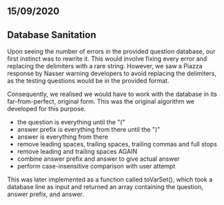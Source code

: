 ## 15/09/2020
## Database Sanitation

Upon seeing the number of errors in the provided question database, our first instinct was to rewrite it.
This would involve fixing every error and replacing the delimiters with a rare string. 
However, we saw a Piazza response by Nasser warning developers to avoid replacing the delimiters,
as the testing questions would be in the provided format.

Consequently, we realised we would have to work with the database in its far-from-perfect, original form.
This was the original algorithm we developed for this purpose.


- the question is everything until the "("
- answer prefix is everything from there until the ")"
- answer is everything from there
- remove leading spaces, trailing spaces, trailing commas and full stops
- remove leading and trailing spaces AGAIN
- combine answer prefix and answer to give actual answer
- perform case-insensitive comparison with user attempt

This was later implemented as a function called toVarSet(), which took a database line as input
and returned an array containing the question, answer prefix, and answer.
